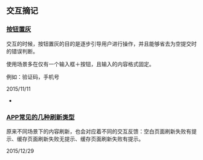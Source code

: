 ## 交互摘记

### [按钮置灰](http://ued.ctrip.com/blog/button-reset-grey-reflection.html) 

交互的时候，按钮置灰的目的是逐步引导用户进行操作，并且能够省去为空提交时的错误判断。

使用场景多在仅有一个输入框＋按钮，且输入的内容格式固定。

例如：验证码，手机号

2015/11/11

-

### [APP常见的几种刷新类型](http://mp.weixin.qq.com/s?__biz=MjM5NjA3ODI3Ng==&mid=400797834&idx=3&sn=9667752735e281e0334de39b73e55aee&scene=23&srcid=1221Mg6CT1HTyHI0XyHQ2AEi#rd)

原来不同场景下的内容刷新，也会对应着不同的交互反馈：空白页面刷新失败有提示、缓存页面刷新失败无提示、缓存页面刷新失败有提示。

2015/12/29

